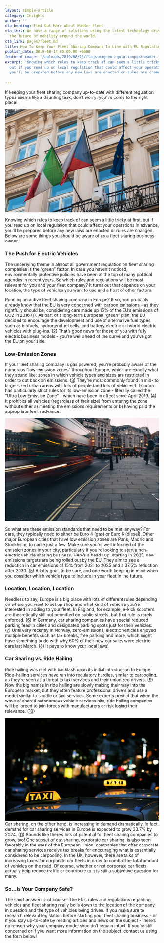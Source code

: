 ```yaml
---
layout: simple-article
category: Insights
author: ''
cta_heading: Find Out More About Wunder Fleet
cta_text: We have a range of solutions using the latest technology driving forward
  the future of mobility around the world.
cta_link: pages/fleet.md
title: How To Keep Your Fleet Sharing Company In Line with EU Regulation
publish_date: 2019-08-14 00:00:00 +0000
featured_image: "/uploads/2019/08/15/flagsimageeuregulationpostheader.jpeg"
excerpt: 'Knowing which rules to keep track of can seem a little tricky at first,
  but if you read up on local regulation that could affect your operations in advance,
  you’ll be prepared before any new laws are enacted or rules are changed. '

---
```

If keeping your fleet sharing company up-to-date with different regulation types seems like a daunting task, don’t worry: you’ve come to the right place!

![](/uploads/2019/08/15/flagsimageeuregulationpost.jpg)

Knowing which rules to keep track of can seem a little tricky at first, but if you read up on local regulation that could affect your operations in advance, you’ll be prepared before any new laws are enacted or rules are changed. Below are some things you should be aware of as a fleet sharing business owner.

### The Push for Electric Vehicles

The underlying theme in almost all government regulation on fleet sharing companies is the “green” factor. In case you haven't noticed, environmentally protective policies have been at the top of many political agendas in recent years. So which rules and regulations will be most relevant for you and your fleet company? It turns out that depends on your location, the type of vehicles you want to use and a host of other factors.

Running an active fleet sharing company in Europe? If so, you probably already know that the EU is very concerned with carbon emissions - as they rightfully should be, considering cars made up 15% of the EU’s emissions of CO2 in 2016 ([1](https://ec.europa.eu/clima/policies/transport/vehicles_en)). As part of a long-term European “green” plan, the EU decided to encourage the development and use of alternative fuel types such as biofuels, hydrogen/fuel cells, and battery electric or hybrid electric vehicles with plug-ins. ([2](https://ec.europa.eu/transport/themes/urban/vehicles/road_en)) That’s good news for those of you with fully electric business models - you’re well ahead of the curve and you’ve got the EU on your side.

### Low-Emission Zones

If your fleet sharing company is gas powered, you’re probably aware of the numerous “low-emission zones” throughout Europe, which are exactly what they sound like: zones in which vehicle types and sizes are restricted in order to cut back on emissions. ([3](https://urbanaccessregulations.eu/low-emission-zones-main/what-are-low-emission-zones)) They’re most commonly found in mid- to large-sized urban areas with lots of people (and lots of vehicles!). London has particularly strict rules for its low-emission zone - literally called the “Ultra Low Emission Zone” - which have been in effect since April 2019. ([4](https://tfl.gov.uk/modes/driving/ultra-low-emission-zone)) It prohibits all vehicles (regardless of their size) from entering the zone without either a) meeting the emissions requirements or b) having paid the appropriate fee in advance.

![](/uploads/2019/08/15/londontrafficregulation.jpg)

So what are these emission standards that need to be met, anyway? For cars, they typically need to either be Euro 4 (gas) or Euro 6 (diesel). Other major European cities that have low emission zones are Paris, Madrid and Stockholm, to name just a few. Make sure you’re well informed of the emission zones in your city, particularly if you’re looking to start a non-electric vehicle sharing business. Here’s a heads up: starting in 2025, new emissions targets are being rolled out by the EU. They aim to see a reduction in car emissions of 15% from 2021 to 2025 and a 37.5% reduction after 2030. ([5](https://ec.europa.eu/clima/policies/transport/vehicles/regulation_en)) A lofty goal, to be sure, and one worth keeping in mind when you consider which vehicle type to include in your fleet in the future.

### Location, Location, Location

Needless to say, Europe is a big place with lots of different rules depending on where you want to set up shop and what kind of vehicles you’re interested in adding to your fleet. In England, for example, e-kick scooters are theoretically still not permitted on public streets, but that rule is rarely enforced. ([6](https://www.wired.co.uk/article/electric-scooters-london-san-francisco-lime-bird-spin)) In Germany, car sharing companies have special reduced parking fees in cities and designated parking spots just for their vehicles. ([7](https://www.transportenvironment.org/news/public-privileges-car-sharing-enshrined-german-law)) Until very recently in Norway, zero-emissions, electric vehicles enjoyed multiple benefits such as tax breaks, free parking and more, which might have something to do with why 60% of their new car sales were electric cars last March. ([8]()) It pays to know your local laws!

### Car Sharing vs. Ride Hailing

Ride hailing was met with backlash upon its initial introduction to Europe. Ride-hailing services have run into regulatory hurdles, similar to carpooling, as they’re seen as a threat to taxi services and their unionized drivers. ([9](https://www2.deloitte.com/content/dam/Deloitte/cz/Documents/consumer-and-industrial/cz-fleet-management-in-europe.pdf)) Now the big names in ride hailing are slowly making their way into the European market, but they often feature professional drivers and use a model similar to shuttle or taxi services. Some experts predict that when the wave of shared autonomous vehicle services hits, ride hailing companies will be forced to join forces with manufacturers or risk losing their relevance. ([10](https://www.greenbiz.com/article/new-symbiosis-between-automakers-and-ride-hailing-companies))

![](/uploads/2019/08/16/taxiimageeuregulation.jpg)Car sharing, on the other hand, is increasing in demand dramatically. In fact, demand for car sharing services in Europe is expected to grow 33.7% by 2024. ([11](https://www.pressebox.com/pressrelease/graphical-research-pune/Europe-Car-Sharing-Market-demand-to-grow-at-33-7-CAGR-to-2024-with-Autolib-Flinkster-DriveNow-Car2Go-Tamyca-and-CarUnity-are-key-players/boxid/933268)) Sounds like there’s lots of potential for fleet sharing companies to grow, too! One subset of car sharing, corporate car sharing, is also seen favorably in the eyes of the European Union: companies that offer corporate car sharing services receive tax breaks for encouraging what is essentially considered to be carpooling. In the UK, however, there are talks of increasing taxes for corporate car fleets in order to combat the total amount of vehicles on the road. Of course, whether or not corporate car fleets actually help reduce traffic or contribute to it is still a subjective question for many.

### So...Is Your Company Safe?

The short answer is: of course! The EU’s rules and regulations regarding vehicles and fleet sharing really boils down to the location of the company in question and the type of vehicles being driven. If you make sure to research relevant legislation before starting your fleet sharing business - or if you stay up-to-date by reading articles and news on the subject - there’s no reason why your company model shouldn’t remain intact. If you’re still concerned or if you want more information on the subject, contact us using the form below!